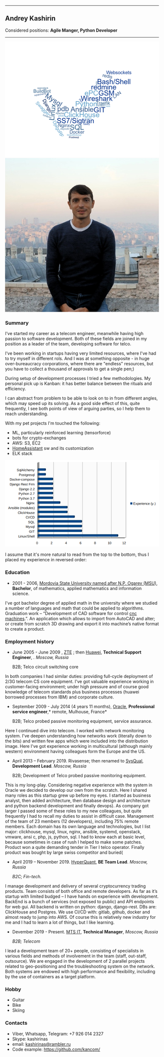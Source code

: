 -----------------------------------------------------------

## Andrey Kashirin

Considered positions: **Agile Manger, Python Developer**
  
-----------------------------------------------------------

![technologies tags](/tags.png)
![photo](/photo.jpg)
### Summary

I’ve started my career as a telecom engineer, meanwhile having high
passion to software development. Both of these fields are joined in my
position as a leader of the team, developing software for telco.

I’ve been working in startups having very limited resources, where I've 
had to try myself in different rols.
And I was at something opposite - in huge over-bureaucracy corporations, 
where there are "endless" resources, but you have to collect a thousand of
approvals to get a single pen;)

During setup of development processes I tried a few methodologies. 
My personal pick up is Kanban: it has better balance between the rituals and efficiency.

I can abstract from problem to be able to look on to in from different
angles, which may speed up its solving. As a good side effect of this,
quite frequently, I see both points of view of arguing parties, so I
help them to reach understanding.

With my pet projects I'm touched the following:
  * ML, particularly reinforced learning (tensorforce)
  * bots for crypto-exchanges
  * AWS: S3, EC2
  * [HomeAssistant](https://www.home-assistant.io/) sw and its customization
  * ELK stack

![experience](/experience.png)

I assume that it's more natural to read from the top to the bottom, thus
I placed my experience in reversed order:

### Education

-   2001 - 2006, [Mordovia State University named after N.P.
    Ogarev (MSU)](https://www.mrsu.ru/en/), **Bachelor**, of
    mathematics, applied mathematics and information science.

I've got bachelor degree of applied math in the university where we
studied a number of languages and math that could be applied to
algorithms. Graduation work – “Development of CAD software for control
[cnc machines](https://en.wikipedia.org/wiki/Numerical_control).”. An
application which allows to import from AutoCAD and alter; or create
from scratch 3D drawing and export it into machine’s native format to
create a product.

### Employment history

-   June 2005 - June 2009 , [ZTE](https://www.zte.com.cn/global/) ; then
    [Huawei](https://www.huawei.com/), **Technical Support Engineer**,
    *. Moscow, Russia*

    B2B; Telco circuit switching core

In both companies I had similar duties: providing full-cycle deployment
of 2/3G telecom CS core equipment. I've got valuable experience working
in customer-facing environment; under high pressure and of course good
knowledge of telecom standards plus business processes (huawei borrowed
processes from IBM) and corporate culture.

-   September 2009 - July 2014 (4 years 11 months),
    [Oracle](https://www.oracle.com/industries/communications/solutions.html),
    **Professional service engineer**,* remote, Mulhouse, France*

    B2B; Telco probed passive monitoring equipment, service assurance.

Here I continued dive into telecom. I worked with network monitoring
system. I've deepen understanding how networks work (literally down to
the bits) and written few apps which were included into the distribution
image. Here I've got experience working in multicultural (although
mainly western) environment having colleagues form the Europe and the
US.

-   April 2013 – February 2019. Rivasense; then renamed to
    [SysQual](http://sysqual.net/), **Development Lead**. *Moscow,
    Russia*

    B2B; Development of Telco probed passive monitoring equipment.

This is my long-play. Considering negative experience with the system in
Oracle we decided to develop our own from the scratch. Here I shared
many roles as this startup grew up before my eyes. I started as business
analyst, then added architecture, then database design and architecture
and python backend development and finally devops). As company got
larger I passed some of these roles to my new colleagues, but quite
frequently I had to recall my duties to assist in difficult case.
Management of the team of 23 members (12 developers), including 75%
remote members. Each domain has its own language and technologies, but I
list major: clickhouse, mysql, linux, nginx, ansible, systemd,
openstack, vmware, ansi c, php, js, python, sql. I had to know each at
basic level, because sometimes in case of rush I helped to make some
patches. Product won a quite demanding tender in Tier I telco operator.
Finally product was bought by large swiss competitor and buried(

-   April 2019 – November 2019. [HyperQuant](https://hyperquant.net/), **BE
    Team Lead**. *Moscow, Russia*

    *B2C; Fin-tech.*

I manage development and delivery of several cryptocurrency trading
products. Team consists of both office and remote developers. As far as
it’s startup with limited budged – I have hands on experience with
development. BackEnd is a bunch of services (not exposed to public) and
API endpoints for web gui. All backend is written on python: django,
django-rest. DBs are: ClickHouse and Postgres. We use CI/CD with:
gitlab, github, docker and almost ready to jump into AWS. Of course this
is relatively new industry for me and I had to learn a lot of things,
but I like learning.

-   Devember 2019 - Present. [MTS IT](https://mts.ru), **Technical Manager**, *Moscow, Russia*

    *B2B; Telecom*


I lead a development team of 20+ people, consisting of specialists in various fields and methods of involvement in the team (staff, out-staff, outsource).
We are engaged in the development of 2 parallel projects related to geo-positioning and the troubleshooting system on the network.
Both systems are endowed with high performance and flexibility, including by the use of containers as a target platform. 

### Hobby

-   Guitar
-   Bike
-   Skiing

### Contacts

* Viber, Whatsapp, Telegram: +7 926 014 2327
* Skype: kashirinas
* email: kashirinas@rambler.ru
* Code example: https://github.com/kancom/
